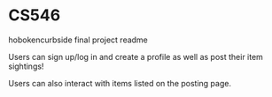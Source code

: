 # CS546
hobokencurbside final project readme

Users can sign up/log in and create a profile as well as post their item sightings! 

Users can also interact with items listed on the posting page.
